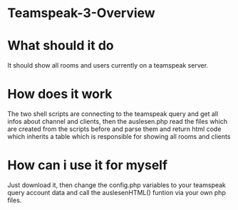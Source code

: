 # Teamspeak-3-Overview

# What should it do
It should show all rooms and users currently on a teamspeak server.

# How does it work

The two shell scripts are connecting to the teamspeak query and get all infos about channel and clients, then the auslesen.php read the files which are created from the scripts before and parse them and return html code which inherits a table which is responsible for showing all rooms and clients

# How can i use it for myself
Just download it, then change the config.php variables to your teamspeak query account data and call the auslesenHTML() funtion via your own php files.
